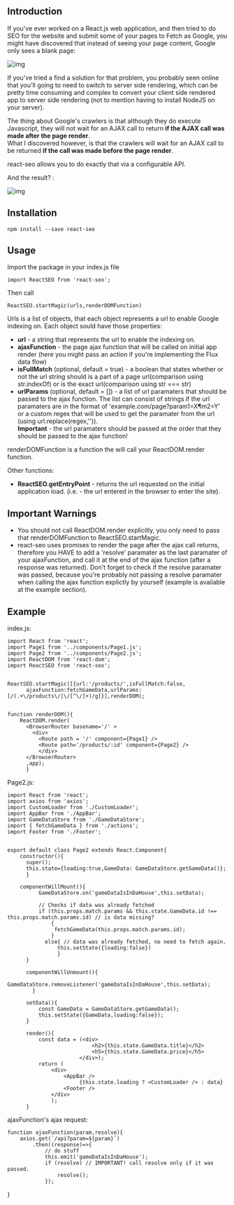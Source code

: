 
<h2>Introduction</h2>

If you've ever worked on a React.js web application, and then tried to do SEO for the website and submit some of your pages to Fetch as Google,
you might have discovered that instead of seeing your page content, Google only sees a blank page:

![img](http://i.imgur.com/UEPKe6P.png)


If you've tried a find a solution for that problem, you probably seen online that you'll going to need to switch to server side rendering,
which can be pretty time consuming and complex to convert your client side rendered app to server side rendering (not to mention having
to install NodeJS on your server).

The thing about Google's crawlers is that although they do execute Javascript,
they will not wait for an AJAX call to return <strong>if the AJAX call was made after the page render</strong>.<br />
What I discovered however, is that the crawlers will wait for an AJAX call to be returned <strong>if the call was made before the page render</strong>.

react-seo allows you to do exactly that via a configurable API.

And the result? :

![img](http://i.imgur.com/xuIdKME.png)

<h2>Installation</h2>

    npm install --save react-seo


<h2>Usage</h2>

Import the package in your index.js file

    import ReactSEO from 'react-seo';

Then call

    ReactSEO.startMagic(urls,renderDOMFunction)


Urls is a list of objects, that each object represents a url to enable Google indexing on.
Each object sould have those properties:
<ul>
<li><strong>url</strong> - a string that represents the url to enable the indexing on.</li>
<li><strong>ajaxFunction</strong> - the page ajax function that will be called on initial app render 
(here you might pass an action if you're implementing the Flux data flow)</li>
<li><strong>isFullMatch</strong> (optional, default = true) - a boolean that states whether or not the url string should is a part of
a page url(comparison using str.indexOf) or is the exact url(comparison using str === str)</li>
<li><strong>urlParams</strong> (optional, default = []) - a list of url paramaters that should be passed to the ajax function.
The list can consist of strings if the url paramaters are in the format of 'example.com/page?param1=X&param2=Y'
or a custom regex that will be used to get the paramater from the url (using url.replace(regex,'')).
<br /><strong>Important</strong> - the url paramaters should be passed at the order that they should be passed to the ajax function!</li>
</ul>



renderDOMFunction is a function the will call your ReactDOM.render function.

Other functions:
<ul>
<li><strong>ReactSEO.getEntryPoint</strong> - returns the url requested on the initial application load.
(i.e. - the url entered in the browser to enter the site).<br /> 
</li>

</ul>


<h2>Important Warnings</h2>
<ul>
<li>You should not call ReactDOM.render explicitly, you only need to pass that renderDOMFunction to ReactSEO.startMagic.</li>
<li>react-seo uses promises to render the page after the ajax call returns,
therefore you HAVE to add a 'resolve' paramater as the last paramater of your ajaxFunction, and call it at the end of
the ajax function (after a response was returned). Don't forget to check if the resolve paramater was passed,
because you're probably not passing a resolve paramater when calling the ajax function explictly by yourself (example is available at the example section).</li>
</ul>


<h2>Example</h2>

index.js:

    import React from 'react';
    import Page1 from '../components/Page1.js';
    import Page2 from '../components/Page2.js';
    import ReactDOM from 'react-dom';
    import ReactSEO from 'react-seo';
    
    
    ReactSEO.startMagic([{url:'/products/',isFullMatch:false,
	      ajaxFunction:fetchGameData,urlParams:[/(.+\/products\/|\/[^\/]+)/g]}],renderDOM);
    
    
    function renderDOM(){
        ReactDOM.render(
          <BrowserRouter basename='/' >
            <div>
              <Route path = '/' component={Page1} />
              <Route path='/products/:id' component={Page2} />
              </div>
          </BrowserRouter>
          ,app);
          }


Page2.js:

    import React from 'react'; 
    import axios from 'axios';
    import CustomLoader from './CustomLoader';
    import AppBar from './AppBar';
    import GameDataStore from './GameDataStore';
    import { fetchGameData } from './actions';
    import Footer from './Footer';
    
    
    export default class Page2 extends React.Component{
        constructor(){
          super();
          this.state={loading:true,GameData: GameDataStore.getGameData()};
          }
        
        componentWillMount(){
              GameDataStore.on('gameDataIsInDaHouse',this.setData);
              
              // Checks if data was already fetched
              if (this.props.match.params && this.state.GameData.id !== this.props.match.params.id) // is data missing?
                  {
                   fetchGameData(this.props.match.params.id);
                  }
                else{ // data was already fetched, no need to fetch again.
                    this.setState({loading:false})
                    }
          }
          
          componentWillUnmount(){
              GameDataStore.removeListener('gameDataIsInDaHouse',this.setData);
            }
          
          setData(){
              const GameData = GameDataStore.getGameData();
              this.setState({GameData,loading:false});
          }
          
          render(){
              const data = (<div>
                               <h2>{this.state.GameData.title}</h2>
                               <h5>{this.state.GameData.price}</h5>
                           </div>);
              return (
                  <div>
                      <AppBar />
                           {this.state.loading ? <CustomLoader /> : data}
                      <Footer />
                  </div>
                  );
          }


ajaxFunction's ajax request:
    
    function ajaxFunction(param,resolve){
		axios.get(`/api?param=${param}`)
			.then((response)=>{
				// do stuff
				this.emit('gameDataIsInDaHouse');
				if (resolve) // IMPORTANT! call resolve only if it was passed.
					resolve();
				});

}
    
